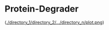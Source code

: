 # Protein-Degrader

([./directory_1/directory_2/.../directory_n/plot.png](https://github.com/Jahan08/Protein-Degrader/blob/d62652d47f0543c6270c2bf8f75b14e761dab447/13045_2021_1146_Fig11_HTML.png))
